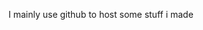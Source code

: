  I mainly use github to host some stuff i made

<!---
Goldegag37/Goldegag37 is a ✨ special ✨ repository because its `README.md` (this file) appears on your GitHub profile.
You can click the Preview link to take a look at your changes.
--->
